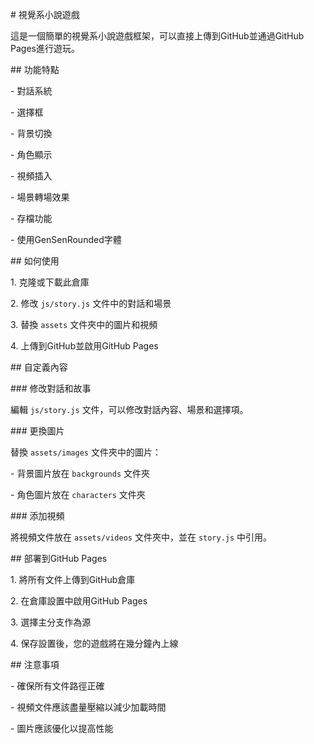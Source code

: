\# 視覺系小說遊戲



這是一個簡單的視覺系小說遊戲框架，可以直接上傳到GitHub並通過GitHub Pages進行遊玩。



\## 功能特點



\- 對話系統

\- 選擇框

\- 背景切換

\- 角色顯示

\- 視頻插入

\- 場景轉場效果

\- 存檔功能

\- 使用GenSenRounded字體



\## 如何使用



1\. 克隆或下載此倉庫

2\. 修改 `js/story.js` 文件中的對話和場景

3\. 替換 `assets` 文件夾中的圖片和視頻

4\. 上傳到GitHub並啟用GitHub Pages



\## 自定義內容



\### 修改對話和故事



編輯 `js/story.js` 文件，可以修改對話內容、場景和選擇項。



\### 更換圖片



替換 `assets/images` 文件夾中的圖片：

\- 背景圖片放在 `backgrounds` 文件夾

\- 角色圖片放在 `characters` 文件夾



\### 添加視頻



將視頻文件放在 `assets/videos` 文件夾中，並在 `story.js` 中引用。



\## 部署到GitHub Pages



1\. 將所有文件上傳到GitHub倉庫

2\. 在倉庫設置中啟用GitHub Pages

3\. 選擇主分支作為源

4\. 保存設置後，您的遊戲將在幾分鐘內上線



\## 注意事項



\- 確保所有文件路徑正確

\- 視頻文件應該盡量壓縮以減少加載時間

\- 圖片應該優化以提高性能

